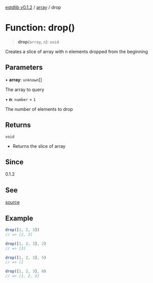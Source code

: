 [estdlib v0.1.2](../wiki/Home) / [array](../wiki/array) / drop

# Function: drop()

> **drop**(`array`, `n`): `void`

Creates a slice of array with n elements dropped from the beginning

## Parameters

• **array**: `unknown`[]

The array to query

• **n**: `number` = `1`

The number of elements to drop

## Returns

`void`

- Returns the slice of array

## Since

0.1.2

## See

[source](https://github.com/yaxingson/estdlib/blob/main/lib/array/drop.ts)

## Example

```js
drop([1, 2, 3])
// => [2, 3]

drop([1, 2, 3], 2)
// => [3]

drop([1, 2, 3], 5)
// => []

drop([1, 2, 3], 0)
// => [1, 2, 3]

```
